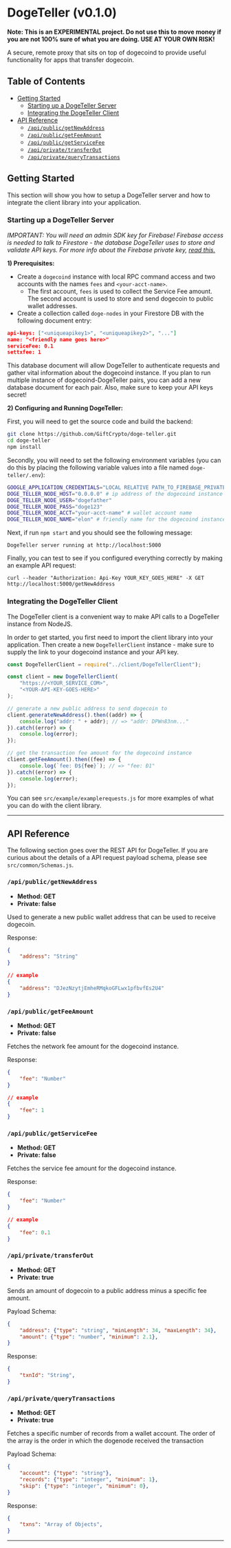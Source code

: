 # DogeTeller (v0.1.0)

**Note: This is an EXPERIMENTAL project. Do not use this to move money if you are not 100% sure of what you are doing. USE AT YOUR OWN RISK!**

A secure, remote proxy that sits on top of dogecoind to provide useful functionality for apps that transfer dogecoin.

## Table of Contents

* [Getting Started](#getting-started)
    + [Starting up a DogeTeller Server](#starting-up-a-dogeteller-server)
    + [Integrating the DogeTeller Client](#integrating-the-dogeteller-client)
* [API Reference](#api-reference)
    + [`/api/public/getNewAddress`](#--api-public-getnewaddress-)
    + [`/api/public/getFeeAmount`](#--api-public-getfeeamount-)
    + [`/api/public/getServiceFee`](#--api-public-getservicefee-)
    + [`/api/private/transferOut`](#--api-private-transferout-)
    + [`/api/private/queryTransactions`](#--api-private-querytransactions-)

## Getting Started

This section will show you how to setup a DogeTeller server and how to integrate the client library into your application.
### Starting up a DogeTeller Server

*IMPORTANT: You will need an admin SDK key for Firebase! Firebase access is needed to talk to Firestore - the database DogeTeller uses to store and validate API keys. For more info about the Firebase private key, [read this.](https://firebase.google.com/docs/admin/setup)*

**1) Prerequisites:**

- Create a `dogecoind` instance with local RPC command access and two accounts with the names `fees` and `<your-acct-name>`.
    - The first account, `fees` is used to collect the Service Fee amount. The second account is used to store and send dogecoin to public wallet addresses.
- Create a collection called `doge-nodes` in your Firestore DB with the following document entry:
```json
api-keys: ["<uniqueapikey1>", "<uniqueapikey2>", "..."]
name: "<friendly name goes here>"
serviceFee: 0.1
settxfee: 1
```
This database document will allow DogeTeller to authenticate requests and gather vital information about the dogecoind instance. If you plan to run multiple instance of dogecoind-DogeTeller pairs, you can add a new database document for each pair. Also, make sure to keep your API keys secret!

**2) Configuring and Running DogeTeller:**

First, you will need to get the source code and build the backend:
```bash
git clone https://github.com/GiftCrypto/doge-teller.git
cd doge-teller
npm install
```

Secondly, you will need to set the following environment variables (you can do this by placing the following variable values into a file named `doge-teller/.env`):
```bash
GOOGLE_APPLICATION_CREDENTIALS="LOCAL RELATIVE PATH_TO_FIREBASE_PRIVATE_KEY_FILE"
DOGE_TELLER_NODE_HOST="0.0.0.0" # ip address of the dogecoind instance
DOGE_TELLER_NODE_USER="dogefather"
DOGE_TELLER_NODE_PASS="doge123"
DOGE_TELLER_NODE_ACCT="your-acct-name" # wallet account name
DOGE_TELLER_NODE_NAME="elon" # friendly name for the dogecoind instance
```

Next, if run `npm start` and you should see the following message:
```
DogeTeller server running at http://localhost:5000
```

Finally, you can test to see if you configured everything correctly by making an example API request:

```
curl --header "Authorization: Api-Key YOUR_KEY_GOES_HERE" -X GET http://localhost:5000/getNewAddress
```

### Integrating the DogeTeller Client

The DogeTeller client is a convenient way to make API calls to a DogeTeller instance from NodeJS.

In order to get started, you first need to import the client library into your application. Then create a new `DogeTellerClient` instance - make sure to supply the link to your dogecoind instance and your API key. 


```javascript
const DogeTellerClient = require("../client/DogeTellerClient");

const client = new DogeTellerClient(
    "https://<YOUR_SERVICE_COM>",
    "<YOUR-API-KEY-GOES-HERE>"
);

// generate a new public address to send dogecoin to
client.generateNewAddress().then((addr) => {
    console.log("addr: " + addr); // => "addr: DPWn83nm..."
}).catch((error) => {
    console.log(error);
});

// get the transaction fee amount for the dogecoind instance
client.getFeeAmount().then((fee) => {
    console.log(`fee: Ð${fee}`); // => "fee: Ð1"
}).catch((error) => {
    console.log(error);
});

```

You can see `src/example/examplerequests.js` for more examples of what you can do with the client library.

---

## API Reference

The following section goes over the REST API for DogeTeller. If you are curious about the details of a API request payload schema, please see `src/common/Schemas.js`.

### `/api/public/getNewAddress`
- **Method: GET**
- **Private: false**

Used to generate a new public wallet address that can be used to receive dogecoin.

Response:

```json
{
    "address": "String"
}

// example
{
    "address": "DJezNzytjEmheRMqkoGFLwx1pfbvfEs2U4"
}
```

### `/api/public/getFeeAmount`
- **Method: GET**
- **Private: false**

Fetches the network fee amount for the dogecoind instance.

Response:

```json
{
    "fee": "Number"
}

// example
{
    "fee": 1
}
```

### `/api/public/getServiceFee`
- **Method: GET**
- **Private: false**

Fetches the service fee amount for the dogecoind instance.

Response:

```json
{
    "fee": "Number"
}

// example
{
    "fee": 0.1
}
```

### `/api/private/transferOut`
- **Method: GET**
- **Private: true**

Sends an amount of dogecoin to a public address minus a specific fee amount.

Payload Schema:

```json
{
    "address": {"type": "string", "minLength": 34, "maxLength": 34},
    "amount": {"type": "number", "minimum": 2.1},
}
```

Response:

```json
{
    "txnId": "String",
}
```

### `/api/private/queryTransactions`
- **Method: GET**
- **Private: true**

Fetches a specific number of records from a wallet account. The order of the array is the order in which the dogenode received the transaction

Payload Schema:

```json
{
    "account": {"type": "string"},
    "records": {"type": "integer", "minimum": 1},
    "skip": {"type": "integer", "minimum": 0},
}
```

Response:

```json
{
    "txns": "Array of Objects",
}
```

---
